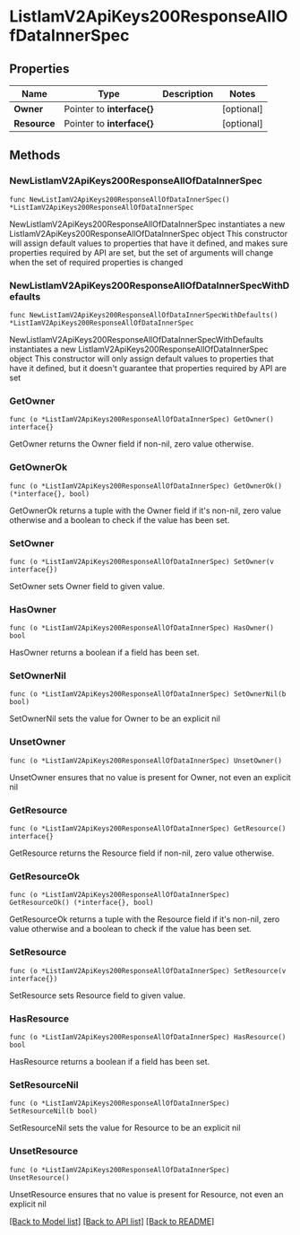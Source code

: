 # ListIamV2ApiKeys200ResponseAllOfDataInnerSpec

## Properties

Name | Type | Description | Notes
------------ | ------------- | ------------- | -------------
**Owner** | Pointer to **interface{}** |  | [optional] 
**Resource** | Pointer to **interface{}** |  | [optional] 

## Methods

### NewListIamV2ApiKeys200ResponseAllOfDataInnerSpec

`func NewListIamV2ApiKeys200ResponseAllOfDataInnerSpec() *ListIamV2ApiKeys200ResponseAllOfDataInnerSpec`

NewListIamV2ApiKeys200ResponseAllOfDataInnerSpec instantiates a new ListIamV2ApiKeys200ResponseAllOfDataInnerSpec object
This constructor will assign default values to properties that have it defined,
and makes sure properties required by API are set, but the set of arguments
will change when the set of required properties is changed

### NewListIamV2ApiKeys200ResponseAllOfDataInnerSpecWithDefaults

`func NewListIamV2ApiKeys200ResponseAllOfDataInnerSpecWithDefaults() *ListIamV2ApiKeys200ResponseAllOfDataInnerSpec`

NewListIamV2ApiKeys200ResponseAllOfDataInnerSpecWithDefaults instantiates a new ListIamV2ApiKeys200ResponseAllOfDataInnerSpec object
This constructor will only assign default values to properties that have it defined,
but it doesn't guarantee that properties required by API are set

### GetOwner

`func (o *ListIamV2ApiKeys200ResponseAllOfDataInnerSpec) GetOwner() interface{}`

GetOwner returns the Owner field if non-nil, zero value otherwise.

### GetOwnerOk

`func (o *ListIamV2ApiKeys200ResponseAllOfDataInnerSpec) GetOwnerOk() (*interface{}, bool)`

GetOwnerOk returns a tuple with the Owner field if it's non-nil, zero value otherwise
and a boolean to check if the value has been set.

### SetOwner

`func (o *ListIamV2ApiKeys200ResponseAllOfDataInnerSpec) SetOwner(v interface{})`

SetOwner sets Owner field to given value.

### HasOwner

`func (o *ListIamV2ApiKeys200ResponseAllOfDataInnerSpec) HasOwner() bool`

HasOwner returns a boolean if a field has been set.

### SetOwnerNil

`func (o *ListIamV2ApiKeys200ResponseAllOfDataInnerSpec) SetOwnerNil(b bool)`

 SetOwnerNil sets the value for Owner to be an explicit nil

### UnsetOwner
`func (o *ListIamV2ApiKeys200ResponseAllOfDataInnerSpec) UnsetOwner()`

UnsetOwner ensures that no value is present for Owner, not even an explicit nil
### GetResource

`func (o *ListIamV2ApiKeys200ResponseAllOfDataInnerSpec) GetResource() interface{}`

GetResource returns the Resource field if non-nil, zero value otherwise.

### GetResourceOk

`func (o *ListIamV2ApiKeys200ResponseAllOfDataInnerSpec) GetResourceOk() (*interface{}, bool)`

GetResourceOk returns a tuple with the Resource field if it's non-nil, zero value otherwise
and a boolean to check if the value has been set.

### SetResource

`func (o *ListIamV2ApiKeys200ResponseAllOfDataInnerSpec) SetResource(v interface{})`

SetResource sets Resource field to given value.

### HasResource

`func (o *ListIamV2ApiKeys200ResponseAllOfDataInnerSpec) HasResource() bool`

HasResource returns a boolean if a field has been set.

### SetResourceNil

`func (o *ListIamV2ApiKeys200ResponseAllOfDataInnerSpec) SetResourceNil(b bool)`

 SetResourceNil sets the value for Resource to be an explicit nil

### UnsetResource
`func (o *ListIamV2ApiKeys200ResponseAllOfDataInnerSpec) UnsetResource()`

UnsetResource ensures that no value is present for Resource, not even an explicit nil

[[Back to Model list]](../README.md#documentation-for-models) [[Back to API list]](../README.md#documentation-for-api-endpoints) [[Back to README]](../README.md)


